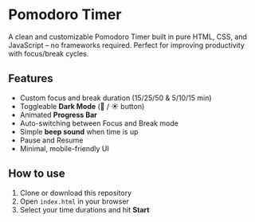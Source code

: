 # Pomodoro Timer

A clean and customizable Pomodoro Timer built in pure HTML, CSS, and JavaScript – no frameworks required. Perfect for improving productivity with focus/break cycles.

## Features

- Custom focus and break duration (15/25/50 & 5/10/15 min)
- Toggleable **Dark Mode** (🌙 / ☀️ button)
- Animated **Progress Bar**
- Auto-switching between Focus and Break mode
- Simple **beep sound** when time is up
- Pause and Resume
- Minimal, mobile-friendly UI


## How to use

1. Clone or download this repository
2. Open `index.html` in your browser
3. Select your time durations and hit **Start**
